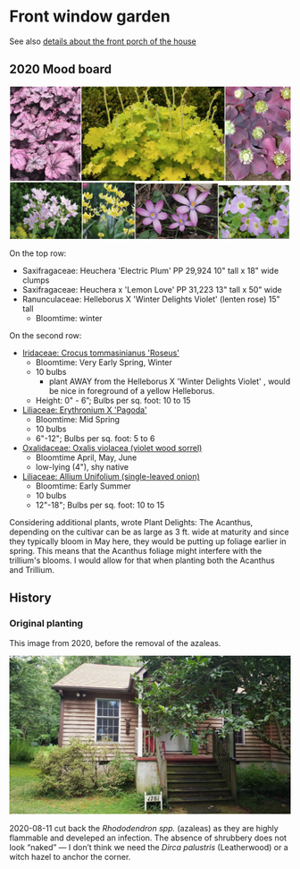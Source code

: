 # Front window garden 

See also [details about the front porch of the house](../../Home/Front%20porch/index.md)


## 2020 Mood board

![Purple and yellow flowers](photosMisc/2020-12-28-moodBoard.png)

On the top row:

* Saxifragaceae: Heuchera 'Electric Plum' PP 29,924 10" tall x 18" wide clumps
* Saxifragaceae: Heuchera x 'Lemon Love' PP 31,223 13" tall x 50" wide
* Ranunculaceae: Helleborus X 'Winter Delights Violet' (lenten rose)  15" tall
  * Bloomtime: winter

On the second row:

* [Iridaceae: Crocus tommasinianus 'Roseus'](https://www.evernote.com/shard/s6/nl/757910/b0f8e6fb-0d78-4ced-85d0-a4c7635ad804/)
  * Bloomtime: Very Early Spring, Winter
  * 10 bulbs
    * plant AWAY from the Helleborus X 'Winter Delights Violet' , would be nice in foreground of a yellow Helleborus.
  * Height: 0" - 6”; Bulbs per sq. foot: 10 to 15
* [Liliaceae: Erythronium X 'Pagoda'](https://www.evernote.com/shard/s6/nl/757910/e5a89dde-124d-419f-b801-c6d90e71acb6/)
  * Bloomtime: Mid Spring
  * 10 bulbs
  * 6"-12"; Bulbs per sq. foot: 5 to 6
* [Oxalidaceae: Oxalis violacea (violet wood sorrel)](https://www.evernote.com/shard/s6/nl/757910/f719c0d3-abd7-45cf-a6ad-5d10205fa266/)
  * Bloomtime April, May, June
  * low-lying (4"), shy native
* [Liliaceae: Allium Unifolium (single-leaved onion)](https://www.evernote.com/shard/s6/nl/757910/8399918c-3593-4f30-8f9c-9ed5413dfd6b/)
  * Bloomtime: Early Summer
  * 10 bulbs
  * 12"-18"; Bulbs per sq. foot: 10 to 15

Considering additional plants, wrote Plant Delights: The Acanthus, depending on the cultivar can be as large as 3 ft. wide at maturity and since they typically bloom in May here, they would be putting up foliage earlier in spring. This means that the Acanthus foliage might interfere with the trillium's blooms. I would allow for that when planting both the Acanthus and Trillium.

## History

### Original planting

This image from 2020, before the removal of the azaleas.

![Front porch 2020](../../Home/Front%20porch/photosFrontPorch/2020SummerPorch.jpg)

2020-08-11 cut back the _Rhododendron spp._ (azaleas) as they are highly flammable and  develeped an infection. The absence of shrubbery does not look “naked” — I don’t think we need the _Dirca palustris_ (Leatherwood) or a witch hazel to anchor the corner.
